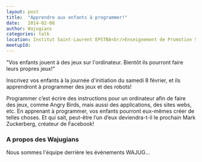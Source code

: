 ```yaml
---
layout: post
title:  "Apprendre aux enfants à programmer!"
date:   2014-02-08
author:	Wajugians
categories: talk
location: Institut Saint-Laurent EPSTBA<br/>Enseignement de Promotion Sociale<br/>Rue Saint-Laurent, 33<br/>4000 Liège
meetupId: 
---
```

"Vos enfants jouent à des jeux sur l'ordinateur. Bientôt ils pourront faire leurs propres jeux!"

Inscrivez vos enfants à la journée d'initiation du samedi 8 février, et ils apprendront à programmer des jeux et des robots!

Programmer c’est écrire des instructions pour un ordinateur afin de faire des jeux, comme Angry Birds, mais aussi des applications, des sites webs, etc. En apprenant à programmer, vos enfants pourront eux-mêmes créer de telles choses. Et qui sait, peut-être l’un d’eux deviendra-t-il le prochain Mark Zuckerberg, créateur de Facebook!

<h3>A propos des Wajugians</h3>
Nous sommes l'équipe derrière les évènements WAJUG...